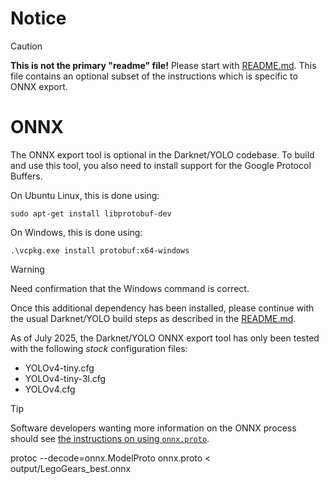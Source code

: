 # Notice

> [!CAUTION]
> **This is not the primary "readme" file!**  Please start with [README.md](README.md#Building).  This file contains an optional subset of the instructions which is specific to ONNX export.

# ONNX

The ONNX export tool is optional in the Darknet/YOLO codebase.  To build and use this tool, you also need to install support for the Google Protocol Buffers.

On Ubuntu Linux, this is done using:

    sudo apt-get install libprotobuf-dev

On Windows, this is done using:

    .\vcpkg.exe install protobuf:x64-windows

> [!WARNING]
> Need confirmation that the Windows command is correct.

Once this additional dependency has been installed, please continue with the usual Darknet/YOLO build steps as described in the [README.md](README.md#Building).

As of July 2025, the Darknet/YOLO ONNX export tool has only been tested with the following *stock* configuration files:

- YOLOv4-tiny.cfg
- YOLOv4-tiny-3l.cfg
- YOLOv4.cfg

> [!TIP]
> Software developers wanting more information on the ONNX process should see [the instructions on using `onnx.proto`](src-onnx/onnx.pb.txt).





protoc --decode=onnx.ModelProto onnx.proto < output/LegoGears_best.onnx

